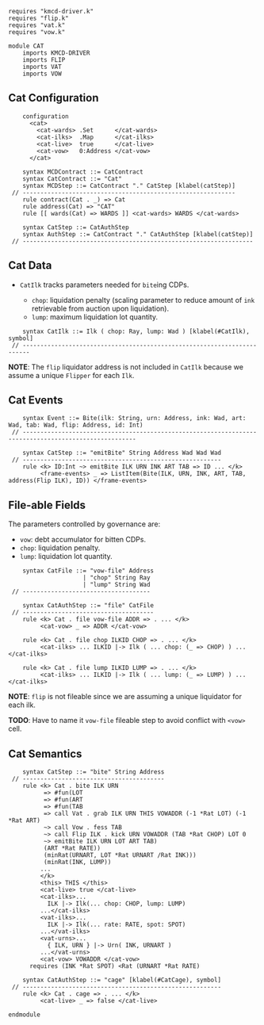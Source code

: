 ```k
requires "kmcd-driver.k"
requires "flip.k"
requires "vat.k"
requires "vow.k"

module CAT
    imports KMCD-DRIVER
    imports FLIP
    imports VAT
    imports VOW
```

Cat Configuration
-----------------

```k
    configuration
      <cat>
        <cat-wards> .Set      </cat-wards>
        <cat-ilks>  .Map      </cat-ilks>
        <cat-live>  true      </cat-live>
        <cat-vow>   0:Address </cat-vow>
      </cat>
```

```k
    syntax MCDContract ::= CatContract
    syntax CatContract ::= "Cat"
    syntax MCDStep ::= CatContract "." CatStep [klabel(catStep)]
 // ------------------------------------------------------------
    rule contract(Cat . _) => Cat
    rule address(Cat) => "CAT"
    rule [[ wards(Cat) => WARDS ]] <cat-wards> WARDS </cat-wards>

    syntax CatStep ::= CatAuthStep
    syntax AuthStep ::= CatContract "." CatAuthStep [klabel(catStep)]
 // -----------------------------------------------------------------
```

Cat Data
--------

-   `CatIlk` tracks parameters needed for `bite`ing CDPs.

    -   `chop`: liquidation penalty (scaling parameter to reduce amount of `ink` retrievable from auction upon liquidation).
    -   `lump`: maximum liquidation lot quantity.

```k
    syntax CatIlk ::= Ilk ( chop: Ray, lump: Wad ) [klabel(#CatIlk), symbol]
 // ------------------------------------------------------------------------
```

**NOTE**: The `flip` liquidator address is not included in `CatIlk` because we assume a unique `Flipper` for each `Ilk`.

Cat Events
----------

```k
    syntax Event ::= Bite(ilk: String, urn: Address, ink: Wad, art: Wad, tab: Wad, flip: Address, id: Int)
 // ------------------------------------------------------------------------------------------------------

    syntax CatStep ::= "emitBite" String Address Wad Wad Wad
 // --------------------------------------------------------
    rule <k> ID:Int ~> emitBite ILK URN INK ART TAB => ID ... </k>
         <frame-events> _ => ListItem(Bite(ILK, URN, INK, ART, TAB, address(Flip ILK), ID)) </frame-events>
```

File-able Fields
----------------

The parameters controlled by governance are:

-   `vow`: debt accumulator for bitten CDPs.
-   `chop`: liquidation penalty.
-   `lump`: liquidation lot quantity.

```k
    syntax CatFile ::= "vow-file" Address
                     | "chop" String Ray
                     | "lump" String Wad
 // ------------------------------------

    syntax CatAuthStep ::= "file" CatFile
 // -------------------------------------
    rule <k> Cat . file vow-file ADDR => . ... </k>
         <cat-vow> _ => ADDR </cat-vow>

    rule <k> Cat . file chop ILKID CHOP => . ... </k>
         <cat-ilks> ... ILKID |-> Ilk ( ... chop: (_ => CHOP) ) ... </cat-ilks>

    rule <k> Cat . file lump ILKID LUMP => . ... </k>
         <cat-ilks> ... ILKID |-> Ilk ( ... lump: (_ => LUMP) ) ... </cat-ilks>
```

**NOTE**: `flip` is not fileable since we are assuming a unique liquidator for each ilk.

**TODO**: Have to name it `vow-file` fileable step to avoid conflict with `<vow>` cell.

Cat Semantics
-------------

```k
    syntax CatStep ::= "bite" String Address
 // ----------------------------------------
    rule <k> Cat . bite ILK URN
          => #fun(LOT
          => #fun(ART
          => #fun(TAB
          => call Vat . grab ILK URN THIS VOWADDR (-1 *Rat LOT) (-1 *Rat ART)
          ~> call Vow . fess TAB
          ~> call Flip ILK . kick URN VOWADDR (TAB *Rat CHOP) LOT 0
          ~> emitBite ILK URN LOT ART TAB)
          (ART *Rat RATE))
          (minRat(URNART, LOT *Rat URNART /Rat INK)))
          (minRat(INK, LUMP))
         ...
         </k>
         <this> THIS </this>
         <cat-live> true </cat-live>
         <cat-ilks>...
           ILK |-> Ilk(... chop: CHOP, lump: LUMP)
         ...</cat-ilks>
         <vat-ilks>...
           ILK |-> Ilk(... rate: RATE, spot: SPOT)
         ...</vat-ilks>
         <vat-urns>...
           { ILK, URN } |-> Urn( INK, URNART )
         ...</vat-urns>
         <cat-vow> VOWADDR </cat-vow>
      requires (INK *Rat SPOT) <Rat (URNART *Rat RATE)

    syntax CatAuthStep ::= "cage" [klabel(#CatCage), symbol]
 // --------------------------------------------------------
    rule <k> Cat . cage => . ... </k>
         <cat-live> _ => false </cat-live>
```

```k
endmodule
```
